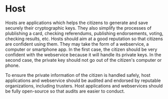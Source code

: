 # Host

Hosts are applications which helps the citizens to generate and save securely their cryptographic keys.
They also simplify the processes of plublishing a card, checking referendums, publishing endorsements, voting, checking results, etc.
Hosts should aim at a good reputation so that citizens are confident using them.
They may take the form of a webservice, a computer or smartphone app.
In the first case, the citizen should be very confident with the webservice because it will handle its private keys.
In the second case, the private key should not go out of the citizen's computer or phone.

To ensure the private information of the citizen is handled safely, host applications and webservice should be audited and endorsed by reputable organizations, including trusters.
Host applications and webservices should be fully open-source so that audits are easier to conduct.

